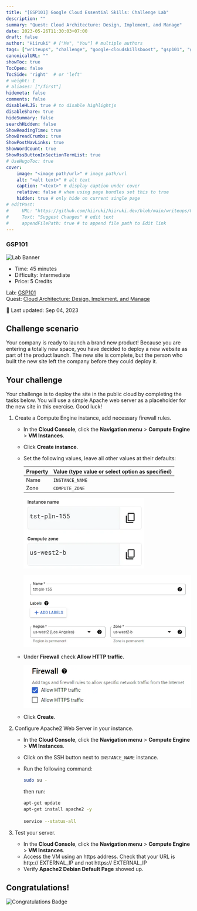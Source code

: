 ```yaml
---
title: "[GSP101] Google Cloud Essential Skills: Challenge Lab"
description: ""
summary: "Quest: Cloud Architecture: Design, Implement, and Manage"
date: 2023-05-26T11:30:03+07:00
draft: false
author: "Hiiruki" # ["Me", "You"] # multiple authors
tags: ["writeups", "challenge", "google-cloudskillsboost", "gsp101", "google-cloud", "cloudskillsboost", "juaragcp", "google-cloud-platform", "gcp", "cloud-computing", "cloud", "cloud-architecture"]
canonicalURL: ""
showToc: true
TocOpen: false
TocSide: 'right'  # or 'left'
# weight: 1
# aliases: ["/first"]
hidemeta: false
comments: false
disableHLJS: true # to disable highlightjs
disableShare: true
hideSummary: false
searchHidden: false
ShowReadingTime: true
ShowBreadCrumbs: true
ShowPostNavLinks: true
ShowWordCount: true
ShowRssButtonInSectionTermList: true
# UseHugoToc: true
cover:
    image: "<image path/url>" # image path/url
    alt: "<alt text>" # alt text
    caption: "<text>" # display caption under cover
    relative: false # when using page bundles set this to true
    hidden: true # only hide on current single page
# editPost:
#     URL: "https://github.com/hiiruki/hiiruki.dev/blob/main/writeups/GSP101/index.md"
#     Text: "Suggest Changes" # edit text
#     appendFilePath: true # to append file path to Edit link
---
```


### GSP101

![Lab Banner](https://cdn.qwiklabs.com/GMOHykaqmlTHiqEeQXTySaMXYPHeIvaqa2qHEzw6Occ%3D)

- Time: 45 minutes
- Difficulty: Intermediate
- Price: 5 Credits

Lab: [GSP101](https://www.cloudskillsboost.google/focuses/1734?parent=catalog)<br>
Quest: [Cloud Architecture: Design, Implement, and Manage](https://www.cloudskillsboost.google/quests/124)<br>

🔄 Last updated: Sep 04, 2023

## Challenge scenario

Your company is ready to launch a brand new product! Because you are entering a totally new space, you have decided to deploy a new website as part of the product launch. The new site is complete, but the person who built the new site left the company before they could deploy it.

## Your challenge

Your challenge is to deploy the site in the public cloud by completing the tasks below. You will use a simple Apache web server as a placeholder for the new site in this exercise. Good luck!

1. Create a Compute Engine instance, add necessary firewall rules.

    - In the **Cloud Console**, click the **Navigation menu** > **Compute Engine** > **VM Instances**.
    - Click **Create instance**.
    - Set the following values, leave all other values at their defaults:

        | Property | Value (type value or select option as specified) |
        | --- | --- |
        | Name | `INSTANCE_NAME` |
        | Zone | `COMPUTE_ZONE` |

        ![Lab Variable](./images/lab_variable.webp#center)

        ![VM Create](./images/vm_create.webp#center)

    - Under **Firewall** check **Allow HTTP traffic**.

        ![Firewall](./images/firewall.webp#center)

    - Click **Create**.

2. Configure Apache2 Web Server in your instance.

    - In the **Cloud Console**, click the **Navigation menu** > **Compute Engine** > **VM Instances**.
    - Click on the SSH button next to `INSTANCE_NAME` instance.
    - Run the following command:

        ```bash
        sudo su -
        ```

        then run:

        ```bash
        apt-get update
        apt-get install apache2 -y

        service --status-all
        ```

3. Test your server.

    - In the **Cloud Console**, click the **Navigation menu** > **Compute Engine** > **VM Instances**.
    - Access the VM using an https address. Check that your URL is http:// EXTERNAL_IP and not https:// EXTERNAL_IP
    - Verify **Apache2 Debian Default Page** showed up.

## Congratulations!

![Congratulations Badge](https://cdn.qwiklabs.com/Ol0IAaeZbMNmToILKVne%2BkFlHoAu%2BZtH%2BErA8jO7m%2Bc%3D#center)
